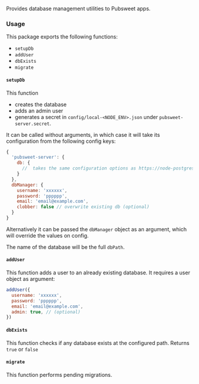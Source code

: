 Provides database management utilities to Pubsweet apps.

### Usage

This package exports the following functions:

- `setupDb`
- `addUser`
- `dbExists`
- `migrate`

#### `setupDb`

This function

- creates the database
- adds an admin user
- generates a secret in `config/local-<NODE_ENV>.json` under `pubsweet-server.secret`.

It can be called without arguments, in which case it will take its configuration from the following config keys:

```js static
{
  'pubsweet-server': {
    db: {
      //  takes the same configuration options as https://node-postgres.com/features/connecting#programmatic
    }
  },
  dbManager: {
    username: 'xxxxxx',
    password: 'pppppp',
    email: 'email@example.com',
    clobber: false // overwrite existing db (optional)
  }
}
```

Alternatively it can be passed the `dbManager` object as an argument, which will override the values on config.

The name of the database will be the full `dbPath`.

#### `addUser`

This function adds a user to an already existing database. It requires a user object as argument:

```js static
addUser({
  username: 'xxxxxx',
  password: 'pppppp',
  email: 'email@example.com',
  admin: true, // (optional)
})
```

#### `dbExists`

This function checks if any database exists at the configured path. Returns `true` or `false`

#### `migrate`

This function performs pending migrations.
